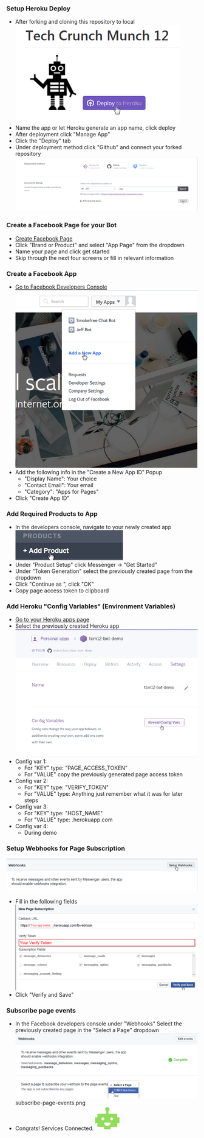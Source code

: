 ### Setup Heroku Deploy
* After forking and cloning this repository to local                        
![alt text](https://github.com/kvbutler/images/blob/master/deploy-button.png "Deploy to heroku")
* Name the app or let Heroku generate an app name, click deploy
* After deployment click "Manage App"
* Click the "Deploy" tab
* Under deployment method click "Github" and connect your forked repository
![alt text](https://github.com/kvbutler/images/blob/master/connect-github.png "Connect github")

### Create a Facebook Page for your Bot

* [Create Facebook Page](https://www.facebook.com/pages/create/)
* Click "Brand or Product" and select "App Page" from the dropdown
* Name your page and click get started
* Skip through the next four screens or fill in relevant information

### Create a Facebook App

* [Go to Facebook Developers Console](https://developers.facebook.com/)
![alt text](https://github.com/kvbutler/images/blob/master/add-facebook-app.png "Add Facebook app")
* Add the following info in the "Create a New App ID" Popup
	- "Display Name": Your choice
	- "Contact Email": Your email
	- "Category": "Apps for Pages"
* Click "Create App ID"

### Add Required Products to App

* In the developers console, navigate to your newly created app             
![alt text](https://github.com/kvbutler/images/blob/master/add-product-to-fb-app.png "Add Product")
* Under "Product Setup" click Messenger -> "Get Started"
* Under "Token Generation" select the previously created page from the dropdown
* Click "Continue as <username>", click "OK"
* Copy page access token to clipboard

### Add Heroku "Config Variables" (Environment Variables)

* [Go to your Heroku apps page](https://dashboard.heroku.com/apps)
* Select the previously created Heroku app
![alt text](https://github.com/kvbutler/images/blob/master/add-config-var.png "Add Config Var")
* Config var 1:
	- For "KEY" type: "PAGE_ACCESS_TOKEN"
	- For "VALUE" copy the previously generated page access token
* Config var 2:
	- For "KEY" type: "VERIFY_TOKEN"
	- For "VALUE" type: Anything just remember what it was for later steps
* Config var 3:
	- For "KEY" type: "HOST_NAME"
	- For "VALUE" type: <your heroku app name>.herokuapp.com
* Config var 4:
	- During demo

### Setup Webhooks for Page Subscription

![alt text](https://github.com/kvbutler/images/blob/master/setup-webhook.png "Setup Webhooks")
* Fill in the following fields
![alt text](https://github.com/kvbutler/images/blob/master/webhook-options.png "Webhook options")
* Click "Verify and Save"

### Subscribe page events
* In the Facebook developers console under "Webhooks" Select the previously created page in the "Select a Page" dropdown
![alt text](https://github.com/kvbutler/images/blob/master/subscribe-page-events.png "Subscribe page")subscribe-page-events.png
* Congrats! Services Connected. ![alt text](https://github.com/kvbutler/images/blob/master/robot-happy.png "Success options")
